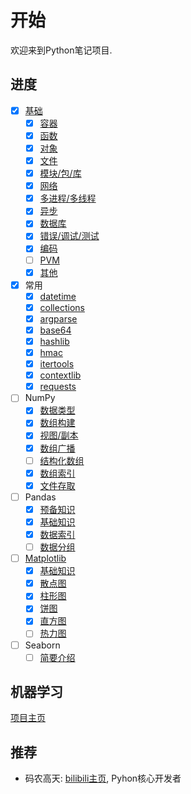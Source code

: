 # 开始

欢迎来到Python笔记项目.

## 进度

- [x] [基础](/foundation/)
    - [x] [容器](/foundation/container)
    - [x] [函数](/foundation/function)
    - [x] [对象](/foundation/object)
    - [x] [文件](/foundation/io)
    - [x] [模块/包/库](/foundation/module)
    - [x] [网络](/foundation/network)
    - [x] [多进程/多线程](/foundation/threading)
    - [x] [异步](/foundation/async)
    - [x] [数据库](/foundation/database)
    - [x] [错误/调试/测试](/foundation/debug)
    - [x] [编码](/foundation/encoding)
    - [ ] [PVM](/foundation/pvm)
    - [x] [其他](/foundation/misc)
- [x] 常用
    - [x] [datetime](/basic-package/datetime)
    - [x] [collections](/basic-package/collections)
    - [x] [argparse](/basic-package/argparse)
    - [x] [base64](/basic-package/base64)
    - [x] [hashlib](/basic-package/hashlib)
    - [x] [hmac](/basic-package/hmac)
    - [x] [itertools](/basic-package/itertools)
    - [x] [contextlib](/basic-package/contextlib)
    - [x] [requests](/basic-package/requests)
- [ ] NumPy
    - [x] [数据类型](/numpy/datatype)
    - [x] [数组构建](/numpy/array-creation)
    - [x] [视图/副本](/numpy/view-copy)
    - [x] [数组广播](/numpy/broadcast)
    - [ ] [结构化数组](numpy/structured-array)
    - [x] [数组索引](/numpy/array-index)
    - [x] [文件存取](/numpy/io)
- [ ] Pandas
    - [x] [预备知识](/pandas/preliminary-knowledge)
    - [x] [基础知识](/pandas/foundation)
    - [x] [数据索引](/pandas/data-index)
    - [ ] [数据分组](/pandas/grouping)
- [ ] [Matplotlib](/matplotlib/)
    - [x] [基础知识](/matplotlib/foundation)
    - [x] [散点图](/matplotlib/scatter-chart)
    - [x] [柱形图](/matplotlib/column-chart)
    - [x] [饼图](/matplotlib/pie-chart)
    - [x] [直方图](/matplotlib/histogram)
    - [ ] [热力图](/matplotlib/heat-map)
- [ ] Seaborn
    - [ ] [简要介绍](/seaborn/introduction)

## 机器学习

[项目主页](https://ml.ricolxwz.de)

## 推荐

- 码农高天: [bilibili主页](https://space.bilibili.com/245645656), Pyhon核心开发者
